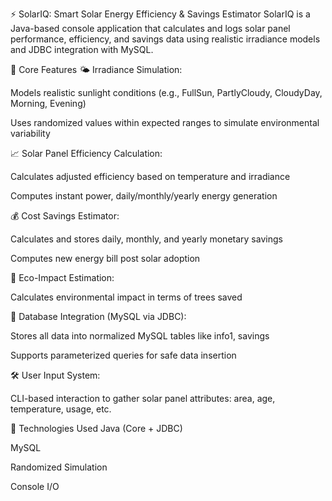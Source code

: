 ⚡ SolarIQ: Smart Solar Energy Efficiency & Savings Estimator SolarIQ is a Java-based console application that calculates and logs solar panel performance, efficiency, and savings data using realistic irradiance models and JDBC integration with MySQL.

🔧 Core Features 🌤️ Irradiance Simulation:

Models realistic sunlight conditions (e.g., FullSun, PartlyCloudy, CloudyDay, Morning, Evening)

Uses randomized values within expected ranges to simulate environmental variability

📈 Solar Panel Efficiency Calculation:

Calculates adjusted efficiency based on temperature and irradiance

Computes instant power, daily/monthly/yearly energy generation

💰 Cost Savings Estimator:

Calculates and stores daily, monthly, and yearly monetary savings

Computes new energy bill post solar adoption

🌱 Eco-Impact Estimation:

Calculates environmental impact in terms of trees saved

💾 Database Integration (MySQL via JDBC):

Stores all data into normalized MySQL tables like info1, savings

Supports parameterized queries for safe data insertion

🛠️ User Input System:

CLI-based interaction to gather solar panel attributes: area, age, temperature, usage, etc.

📂 Technologies Used Java (Core + JDBC)

MySQL

Randomized Simulation

Console I/O

